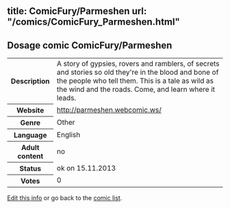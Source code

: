 title: ComicFury/Parmeshen
url: "/comics/ComicFury_Parmeshen.html"
---
Dosage comic ComicFury/Parmeshen
-----------------------------------------

<p id="msg"></p>
<script type="text/javascript">
if (window.location.search === '?edit_info_mail=sent_ok') {
  var elem = document.getElementById("msg");
  elem.innerHTML = 'Edited information sucessfully sent for review, which is usually done daily. Thanks!';
  elem.className = 'ok';
}
</script>
<table class="comicinfo">
<tr>
<th>Description</th><td>A story of gypsies, rovers and ramblers, of secrets and stories so old they're in the blood and bone of the people who tell them. This is a tale as wild as the wind and the roads. Come, and learn where it leads.</td>
</tr>
<tr>
<th>Website</th><td><a href="http://parmeshen.webcomic.ws/">http://parmeshen.webcomic.ws/</a></td>
</tr>
<tr>
<th>Genre</th><td>Other</td>
</tr>
<tr>
<th>Language</th><td>English</td>
</tr>
<tr>
<th>Adult content</th><td>no</td>
</tr>
<tr>
<th>Status</th><td>ok on 15.11.2013</td>
</tr>
<tr>
<th>Votes</th><td>0</td>
</tr>
</table>

[Edit this info](ComicFury_Parmeshen_edit.html) or go back to the [comic list](../comic-index.html).
